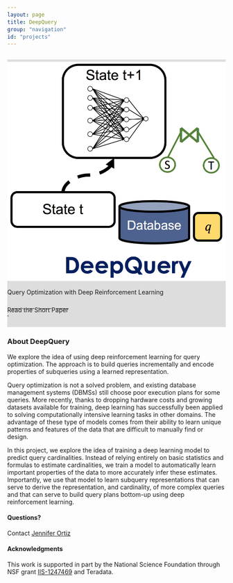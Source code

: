 ```yaml
---
layout: page
title: DeepQuery
group: "navigation"
id: "projects"
---
```


<link href="https://maxcdn.bootstrapcdn.com/bootstrap/3.3.6/css/bootstrap.min.css" rel="stylesheet">

<div class="jumbotron" style="background-image: none; background-color: #ddd; background-size: cover; height: auto; padding: 5px 0 10px 0; margin-top: 2em">
  <img src="../../images/projects/deepQuery.png" alt="Logo" style="width: 40rem" />
  <p>Query Optimization with Deep Reinforcement Learning</p>
  <p>
  	<a class="btn btn-primary btn-lg label-primary" href="ortiz-deem-2018.pdf" role="button" style="width: 220px;"><span style="position: relative; top:10px">Read the Short Paper</span><br/><small>&nbsp;</small></a>
  </p>
</div>

### About DeepQuery
We explore the idea of using deep reinforcement learning for query optimization. The approach is to build queries incrementally and encode properties of subqueries using a learned representation. 

Query optimization is not a solved problem, and existing database management systems (DBMSs) still choose poor execution plans for some queries. More recently, thanks to dropping hardware costs and growing datasets available for training, deep learning has successfully been applied to solving computationally intensive learning tasks in other domains. The advantage of these type of models comes from their ability to learn unique patterns and features of the data that are difficult to manually find or design. 

In this project, we explore the idea of training a deep learning model to predict query cardinalities. Instead of relying entirely on basic statistics and formulas to estimate cardinalities, we train a model to automatically learn important properties of the data to more accurately infer these estimates. Importantly, we use that model to learn subquery representations that can serve to derive the representation, and cardinality, of more complex queries and that can serve to build query plans bottom-up using deep reinforcement learning.

#### Questions?

Contact [Jennifer Ortiz](mailto:jortiz16@cs.washington.edu)

#### Acknowledgments

This work is supported in part by the National Science Foundation
through NSF grant [IIS-1247469](https://www.nsf.gov/awardsearch/showAward?AWD_ID=1247469) and Teradata.

&nbsp;
